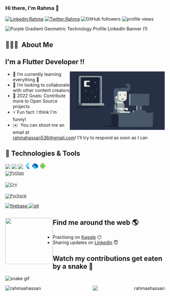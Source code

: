 ### Hi there, I'm Rahma  👋 

[![Linkedin:Rahma](https://img.shields.io/badge/-Rahma-blue?style=flat-square&logo=Linkedin&logoColor=white&link=https://https://www.linkedin.com/in/rahma-hassan-profile/)](https://www.linkedin.com/in/rahma-hassan-profile/)
[![Twitter:Rahma](https://img.shields.io/badge/-Rahma-blue?style=flat-square&logo=twitter&logoColor=white&link=https://twitter.com/1rahmahassan)](https://twitter.com/1rahmahassan)
![GitHub followers](https://img.shields.io/github/followers/rahmaahassan?label=Follow&style=social)
<img alt = "profile views" src="https://komarev.com/ghpvc/?username=rahmaahassan&color=brightgreen">

![Purple Gradient Geometric Technology Profile LinkedIn Banner  (1)](https://user-images.githubusercontent.com/88105077/157883808-762a27a1-c1c5-447c-80a1-fb892f511393.png)

## 👩🏻‍💻 &nbsp;About Me

## I'm a Flutter Developer !!

<img alt="Night Coding" src="https://raw.githubusercontent.com/AVS1508/AVS1508/master/assets/Night-Coding.gif" align="right"/>

- 🌱 I’m currently learning everything 🤣
- 👯 I’m looking to collaborate with other content creators
- 🥅 2022 Goals: Contribute more to Open Source projects
- ⚡ Fun fact: I think I'm funny!
- ✉️ &nbsp;You can shoot me an email at rahmahassan536@gmail.com! I'll try to respond as soon as I can


## 🔧 Technologies & Tools

![](https://img.shields.io/badge/Editor-VS_Code-informational?style=flat&logo=visual-studio-code&logoColor=white&color=6aa6f8)
![](https://img.shields.io/badge/Code-Dart-green)
![](https://img.shields.io/badge/Tools-Git-blue)
<code><img height="20" src="https://raw.githubusercontent.com/github/explore/80688e429a7d4ef2fca1e82350fe8e3517d3494d/topics/flutter/flutter.png"></code>
<code><img height="20" src="https://raw.githubusercontent.com/github/explore/80688e429a7d4ef2fca1e82350fe8e3517d3494d/topics/dart/dart.png"></code>
<code><img height="20" src="https://raw.githubusercontent.com/github/explore/80688e429a7d4ef2fca1e82350fe8e3517d3494d/topics/android/android.png"></code>
[<code  >
<img alt="Python" width="26px" src="https://raw.githubusercontent.com/SamirPaulb/assets/main/python.png">
</code>](#)
[<code >
<img alt="C++" width="26px" src="https://raw.githubusercontent.com/SamirPaulb/assets/main/cpp.png" />
</code>](#)
[<code >
<img alt="Pycharm" width="26px" src="https://raw.githubusercontent.com/SamirPaulb/assets/main/pycharm.png" />
</code>](#)

<a href="https://firebase.google.com/" target="_blank" rel="noreferrer"> <img src="https://www.vectorlogo.zone/logos/firebase/firebase-icon.svg" alt="firebase" width="40" height="40"/> </a> <a href="https://git-scm.com/" target="_blank" rel="noreferrer"> <img src="https://www.vectorlogo.zone/logos/git-scm/git-scm-icon.svg" alt="git" width="40" height="40"/> </a> </p>


## Find me around the web 🌎 <a href="https://www.linkedin.com/in/rahma-hassan-profile/"><img align="left" width="150" height="146" src="https://github.com/M0nica/M0nica/blob/main/octomonica/m0nica-octocat-rotating.gif?raw=true"></a>
- Practising on <a href="https://kaggle.com/rahmazhassan">Kaggle</a> 😶
- Sharing updates on <a href="https://www.linkedin.com/in/rahma-hassan-profile/">LinkedIn</a> 😇


## Watch my contributions get eaten by a snake 🐍
![snake gif](https://github.com/tanyarajhans/Actions/blob/output/github-contribution-grid-snake.svg)



<p align="left"><img width="45%" align="left" src="https://github-readme-stats.vercel.app/api?username=rahmaahassan&show_icons=true&include_all_commits=true&theme=radical&hide_border=true" alt="rahmaahassan" /></p>
<p align="right"><img width="45%" align="right" sy src="https://github-readme-stats.vercel.app/api/top-langs/?username=rahmaahassan&layout=compact&theme=radical&hide_border=true" alt="rahmaahassan" /></p>








